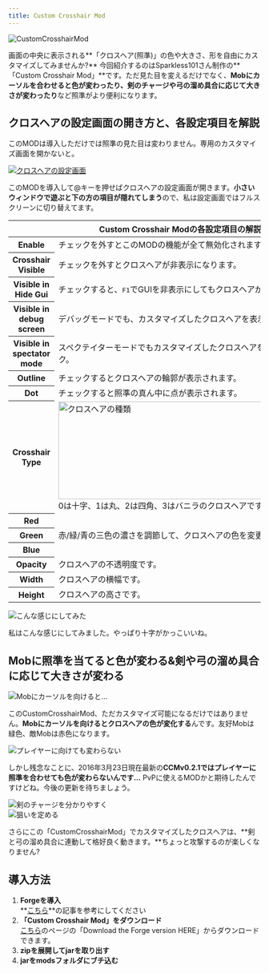 ```yaml
---
title: Custom Crosshair Mod
---
```


![CustomCrosshairMod](https://cdn-ak.f.st-hatena.com/images/fotolife/s/sasigume/20210208/20210208110152.png)

画面の中央に表示される**「クロスヘア(照準)」の色や大きさ、形を自由にカスタマイズしてみませんか?** 今回紹介するのはSparkless101さん制作の**「Custom Crosshair Mod」**です。ただ見た目を変えるだけでなく、**Mobにカーソルを合わせると色が変わったり、剣のチャージや弓の溜め具合に応じて大きさが変わったり**など照準がより便利になります。

## クロスヘアの設定画面の開き方と、各設定項目を解説

このMODは導入しただけでは照準の見た目は変わりません。専用のカスタマイズ画面を開かないと。

[![クロスヘアの設定画面](https://cdn-ak.f.st-hatena.com/images/fotolife/s/sasigume/20210208/20210208100236.png)](https://cdn-ak.f.st-hatena.com/images/fotolife/s/sasigume/20210208/20210208100236.png)

このMODを導入して@キーを押せばクロスヘアの設定画面が開きます。**小さいウィンドウで遊ぶと下の方の項目が隠れてしまう**ので、私は設定画面ではフルスクリーンに切り替えてます。

<table>
<thead>
<tr>
<th colspan="2">Custom Crosshair Modの各設定項目の解説</th>
</tr>
</thead>
<tbody>
<tr>
<th>Enable</th>
<td>チェックを外すとこのMODの機能が全て無効化されます。</td>
</tr>
<tr>
<th>Crosshair Visible</th>
<td>チェックを外すとクロスヘアが非表示になります。</td>
</tr>
<tr>
<th>Visible in Hide Gui</th>
<td>チェックすると、<kbd>F1</kbd>でGUIを非表示にしてもクロスヘアが表示されます。</td>
</tr>
<tr>
<th>Visible in debug screen</th>
<td>デバッグモードでも、カスタマイズしたクロスヘアを表示するならチェック。</td>
</tr>
<tr>
<th>Visible in spectator mode</th>
<td>スペクテイターモードでもカスタマイズしたクロスヘアを表示するならチェック。</td>
</tr>
<tr>
<th>Outline</th>
<td>チェックするとクロスヘアの輪郭が表示されます。</td>
</tr>
<tr>
<th>Dot</th>
<td>チェックすると照準の真ん中に点が表示されます。</td>
</tr>
<tr>
<th>Crosshair Type</th>
<td><img loading="lazy" class="alignnone size-full wp-image-3527" src="https://cdn-ak.f.st-hatena.com/images/fotolife/s/sasigume/20210208/20210208091701.png" alt="クロスヘアの種類" width="579" height="195" /><br />0は十字、1は丸、2は四角、3はバニラのクロスヘアです。</td>
</tr>
<tr>
<th>Red</th>
<td rowspan="3">赤/緑/青の三色の濃さを調節して、クロスヘアの色を変更できます。</td>
</tr>
<tr>
<th>Green</th>
</tr>
<tr>
<th>Blue</th>
</tr>
<tr>
<th>Opacity</th>
<td>クロスヘアの不透明度です。</td>
</tr>
<tr>
<th>Width</th>
<td>クロスヘアの横幅です。</td>
</tr>
<tr>
<th>Height</th>
<td>クロスヘアの高さです。</td>
</tr>
</tbody>
</table>


![こんな感じにしてみた](https://cdn-ak.f.st-hatena.com/images/fotolife/s/sasigume/20210208/20210208091705.png)

私はこんな感じにしてみました。やっぱり十字がかっこいいね。

## Mobに照準を当てると色が変わる&剣や弓の溜め具合に応じて大きさが変わる

![Mobにカーソルを向けると...](https://cdn-ak.f.st-hatena.com/images/fotolife/s/sasigume/20210208/20210208091708.png)

このCustomCrosshairMod、ただカスタマイズ可能になるだけではありません。**Mobにカーソルを向けるとクロスヘアの色が変化する**んです。友好Mobは緑色、敵Mobは赤色になります。

![プレイヤーに向けても変わらない](https://cdn-ak.f.st-hatena.com/images/fotolife/s/sasigume/20210208/20210208090812.png)

しかし残念なことに、2016年3月23日現在最新の**CCMv0.2.1ではプレイヤーに照準を合わせても色が変わらないんです…** PvPに使えるMODかと期待したんですけどね。今後の更新を待ちましょう。

![剣のチャージを分かりやすく](https://cdn-ak.f.st-hatena.com/images/fotolife/s/sasigume/20210208/20210208103244.gif)  
![狙いを定める](https://cdn-ak.f.st-hatena.com/images/fotolife/s/sasigume/20210208/20210208094805.gif)

さらにこの「CustomCrosshairMod」でカスタマイズしたクロスヘアは、**剣と弓の溜め具合に連動して格好良く動きます。**ちょっと攻撃するのが楽しくなりません?

## 導入方法

1.  **Forgeを導入**  
    **[こちら](/new-way-to-install-mod/#forge-inst)**の記事を参考にしてください
2.  **「Custom Crosshair Mod」をダウンロード**  
    [こちら](http://www.minecraftforum.net/forums/mapping-and-modding/minecraft-mods/2637819-custom-crosshair-mod-v0-2-1-forge-minecraft-1-9 "「Custom Crosshair Mod」のダウンロード")のページの「Download the Forge version HERE」からダウンロードできます。
3.  **zipを展開してjarを取り出す**
4.  **jarをmodsフォルダにブチ込む**
